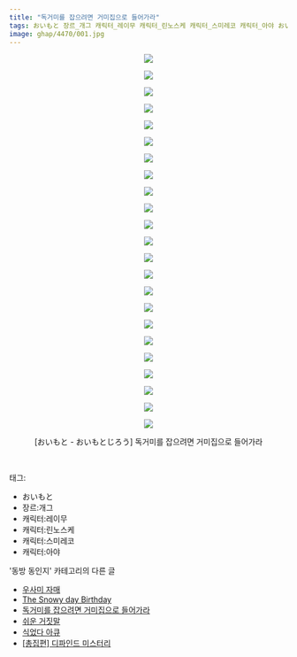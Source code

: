 ```yaml
---
title: "독거미를 잡으려면 거미집으로 들어가라"
tags: おいもと 장르_개그 캐릭터_레이무 캐릭터_린노스케 캐릭터_스미레코 캐릭터_아야 おいもと_おいもとじろう 동방_동인지
image: ghap/4470/001.jpg
---
```

<div class="article">
<p style="text-align: center; clear: none; float: none;"><img src="{{ site.nasurl }}/ghap/4470/001.jpg"/></p>
<p style="text-align: center; clear: none; float: none;"><img src="{{ site.nasurl }}/ghap/4470/002.jpg"/></p>
<p style="text-align: center; clear: none; float: none;"><img src="{{ site.nasurl }}/ghap/4470/003.jpg"/></p>
<p style="text-align: center; clear: none; float: none;"><img src="{{ site.nasurl }}/ghap/4470/004.jpg"/></p>
<p style="text-align: center; clear: none; float: none;"><img src="{{ site.nasurl }}/ghap/4470/005.jpg"/></p>
<p style="text-align: center; clear: none; float: none;"><img src="{{ site.nasurl }}/ghap/4470/006.jpg"/></p>
<p style="text-align: center; clear: none; float: none;"><img src="{{ site.nasurl }}/ghap/4470/007.jpg"/></p>
<p style="text-align: center; clear: none; float: none;"><img src="{{ site.nasurl }}/ghap/4470/008.jpg"/></p>
<p style="text-align: center; clear: none; float: none;"><img src="{{ site.nasurl }}/ghap/4470/009.jpg"/></p>
<p style="text-align: center; clear: none; float: none;"><img src="{{ site.nasurl }}/ghap/4470/010.jpg"/></p>
<p style="text-align: center; clear: none; float: none;"><img src="{{ site.nasurl }}/ghap/4470/011.jpg"/></p>
<p style="text-align: center; clear: none; float: none;"><img src="{{ site.nasurl }}/ghap/4470/012.jpg"/></p>
<p style="text-align: center; clear: none; float: none;"><img src="{{ site.nasurl }}/ghap/4470/013.jpg"/></p>
<p style="text-align: center; clear: none; float: none;"><img src="{{ site.nasurl }}/ghap/4470/014.jpg"/></p>
<p style="text-align: center; clear: none; float: none;"><img src="{{ site.nasurl }}/ghap/4470/015.jpg"/></p>
<p style="text-align: center; clear: none; float: none;"><img src="{{ site.nasurl }}/ghap/4470/016.jpg"/></p>
<p style="text-align: center; clear: none; float: none;"><img src="{{ site.nasurl }}/ghap/4470/017.jpg"/></p>
<p style="text-align: center; clear: none; float: none;"><img src="{{ site.nasurl }}/ghap/4470/018.jpg"/></p>
<p style="text-align: center; clear: none; float: none;"><img src="{{ site.nasurl }}/ghap/4470/019.jpg"/></p>
<p style="text-align: center; clear: none; float: none;"><img src="{{ site.nasurl }}/ghap/4470/020.jpg"/></p>
<p style="text-align: center; clear: none; float: none;"><img src="{{ site.nasurl }}/ghap/4470/021.jpg"/></p>
<p style="text-align: center; clear: none; float: none;"><img src="{{ site.nasurl }}/ghap/4470/022.jpg"/></p>
<p style="text-align: center; clear: none; float: none;"><img src="{{ site.nasurl }}/ghap/4470/023.jpg"/></p>
<p style="text-align: center; clear: none; float: none;">[おいもと - おいもとじろう] 독거미를 잡으려면 거미집으로 들어가라</p>
<p><br/></p>
</div><div class="tagTrail">
<p>태그: </p>
<ul>
<li>おいもと</li>
<li>장르:개그</li>
<li>캐릭터:레이무</li>
<li>캐릭터:린노스케</li>
<li>캐릭터:스미레코</li>
<li>캐릭터:아야</li>
</ul>
</div><div class="another">
<p>'동방 동인지' 카테고리의 다른 글</p>
<ul>
<li><a href="/2018-06-22-ghap_4477">우사미 자매</a></li>
<li><a href="/2018-06-17-ghap_4471">The Snowy day Birthday</a></li>
<li><a href="/2018-06-17-ghap_4470">독거미를 잡으려면 거미집으로 들어가라</a></li>
<li><a href="/2018-06-17-ghap_4469">쉬운 거짓말</a></li>
<li><a href="/2018-06-13-ghap_4468">식었다 아큐</a></li>
<li><a href="/2018-06-13-ghap_4466">[총집편] 디파인드 미스터리</a></li>
</ul>
</div><div class="cb_module cb_fluid">
<div class="cb_wrt cb_profile">
</div><!-- commentList close -->
</div>